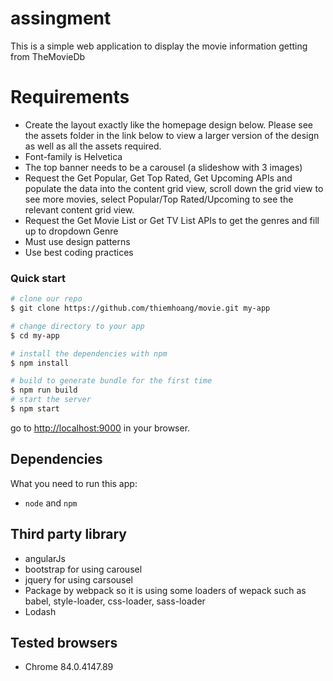 # assingment
This is a simple web application to display the movie information getting from TheMovieDb

# Requirements

* Create the layout exactly like the homepage design below. Please see the assets folder in the link below to view a larger version of the design as well as all the assets required.
*	Font-family is Helvetica
*	The top banner needs to be a carousel (a slideshow with 3 images)
*	Request the Get Popular, Get Top Rated, Get Upcoming APIs and populate the data into the content grid view, scroll down the grid view to see more movies, select Popular/Top Rated/Upcoming to see the relevant content grid view.
*	Request the Get Movie List or Get TV List APIs to get the genres and fill up to dropdown Genre
*	Must use design patterns
*	Use best coding practices


### Quick start

```bash
# clone our repo
$ git clone https://github.com/thiemhoang/movie.git my-app

# change directory to your app
$ cd my-app

# install the dependencies with npm
$ npm install

# build to generate bundle for the first time
$ npm run build
# start the server 
$ npm start

```

go to [http://localhost:9000](http://localhost:9000) in your browser.



## Dependencies

What you need to run this app:
* `node` and `npm`

## Third party library

* angularJs
* bootstrap for using carousel
* jquery for using carsousel
* Package by webpack so it is using some loaders of wepack such as babel, style-loader, css-loader, sass-loader
* Lodash

## Tested browsers
* Chrome 84.0.4147.89